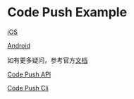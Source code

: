 # Code Push Example

[iOS](https://github.com/ielgnaw/CodePushExample/docs/iOS.md)

[Android](https://github.com/ielgnaw/CodePushExample/docs/Android.md)


如有更多疑问，参考官方[文档](https://github.com/Microsoft/react-native-code-push/blob/master/README.md)

[Code Push API](https://github.com/Microsoft/react-native-code-push/blob/master/README.md#api-reference)

[Code Push Cli](https://github.com/Microsoft/code-push/blob/master/cli/README-cn.md#codepush-命令行)